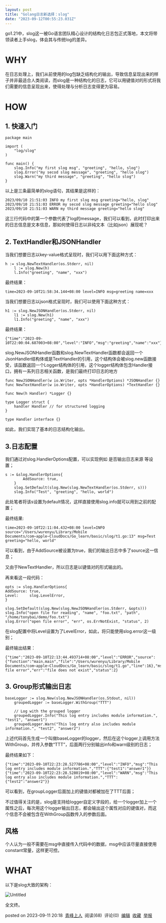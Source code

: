 ```yaml
---
layout: post
title: "Golang日志新选择：slog"
date: "2023-09-12T00:55:23.031Z"
---
```

go1.21中，slog这一被Go语言团队精心设计的结构化日志包正式落地，本文将带领读者上手slog，体会其与传统log的差异。

WHY
===

在日志处理上，我们从前使用的log包缺乏结构化的输出，导致信息呈现出来的样子并非最适合人类阅读，而slog是一种结构化的日志，它可以用键值对的形式将我们需要的信息呈现出来，使得处理与分析日志变得更为容易。

HOW
===

1\. 快速入门
--------

    package main
    
    import (
    	"log/slog"
    )
    
    func main() {
    	slog.Info("my first slog msg", "greeting", "hello, slog")
    	slog.Error("my secod slog message", "greeting", "hello slog")
    	slog.Warn("my third message", "greeting", "hello slog")
    }
    

以上是三条最简单的slog语句，其结果是这样的：

    2023/09/10 21:51:03 INFO my first slog msg greeting="hello, slog"
    2023/09/10 21:51:03 ERROR my secod slog message greeting="hello slog"
    2023/09/10 21:51:03 WARN my third message greeting="hello slog"
    

这三行代码中的第一个参数代表了log的message，我们可以看到，此时打印出来的日志信息是文本信息，那如何使得日志以非纯文本（比如json）展现呢？

2\. **TextHandler和JSONHandler**
-------------------------------

当我们想要日志以key-value格式呈现时，我们可以用下面这种方式：

    h := slog.NewTextHandler(os.Stderr, nil)
    	l := slog.New(h)
    	l.Info("greeting", "name", "xxx")
    

最终结果：

    time=2023-09-10T21:58:34.144+08:00 level=INFO msg=greeting name=xxx
    

当我们想要日志以json格式呈现时，我们可以使用下面这种方式：

    h1 := slog.NewJSONHandler(os.Stderr, nil)
    	l1 := slog.New(h1)
    	l1.Info("greeting", "name", "xxx")
    

最终结果：

    {"time":"2023-09-10T22:00:04.687003+08:00","level":"INFO","msg":"greeting","name":"xxx"}
    

slog.NewJSONHandler函数和slog.NewTextHandler函数都会返回一个JsonHandler结构体或是TextHandler的引用，这个结构体会被slog.new函数接受，该函数返回一个Logger结构体的引用，这个logger结构体包含Handler接口，拥有一系列日志相关函数，是我们最终打印日志的地方

    func NewJSONHandler(w io.Writer, opts *HandlerOptions) *JSONHandler {}
    func NewTextHandler(w io.Writer, opts *HandlerOptions) *TextHandler {}
    
    func New(h Handler) *Logger {}
    
    type Logger struct {
    	handler Handler // for structured logging
    }
    
    type Handler interface {}
    
    

如此，我们实现了基本的日志结构化输出。

3.日志配置
------

我们通过对slog.HandlerOptions配置，可以实现例如 是否输出日志来源 等设置；

    s := &slog.HandlerOptions{
    		AddSource: true,
    	}
    	slog.SetDefault(slog.New(slog.NewTextHandler(os.Stderr, s)))
    	slog.Info("Test", "greeting", "hello, world")
    

此处笔者将该s设置为default情况，这样直接使用slog.info就可以用到之前的配置；

最终结果:

    time=2023-09-10T22:11:04.432+08:00 level=INFO source="/Users/wurenyu/Library/Mobile Documents/com~apple~CloudDocs/Go_learn/basic/slog/t1.go:13" msg=Test greeting="hello, world"
    

可以看到，由于AddSource被设置为true，我们的输出日志中多了source这一信息；

又由于NewTextHandler，所以日志是以键值对的形式输出的。

再来看这一段代码：

    opts := slog.HandlerOptions{
    AddSource: true,
    Level:     slog.LevelError,
    }
    
    slog.SetDefault(slog.New(slog.NewJSONHandler(os.Stderr, &opts)))
    slog.Info("open file for reading", "name", "foo.txt", "path", "/home/tonybai/demo/foo.txt")
    slog.Error("open file error", "err", os.ErrNotExist, "status", 2)
    

在slog配置中将Level设置为了LevelError，如此，将只能使用slog.error这一级别；

最终输出结果：

    {"time":"2023-09-10T22:13:44.493714+08:00","level":"ERROR","source":{"function":"main.main","file":"/Users/wurenyu/Library/Mobile Documents/com~apple~CloudDocs/Go_learn/basic/slog/t1.go","line":16},"msg":"open file error","err":"file does not exist","status":2}
    

3\. Group形式输出日志
---------------

    baseLogger := slog.New(slog.NewJSONHandler(os.Stdout, nil))
    	groupedLogger := baseLogger.WithGroup("TTT")
    
    	// Log with the grouped logger
    	groupedLogger.Info("This log entry includes module information.", "test1", "answer1")
    	groupedLogger.Warn("This log entry also includes module information.", "test2", "answer2")
    

上述代码首先生成一个叫做baseLogger的logger，然后在这个logger上调用方法WithGroup，并传入参数“TTT”，后面两行分别输出info和warn级别的日志；

最终结果如下：

    {"time":"2023-09-10T22:23:28.527786+08:00","level":"INFO","msg":"This log entry includes module information.","TTT":{"test1":"answer1"}}
    {"time":"2023-09-10T22:23:28.528019+08:00","level":"WARN","msg":"This log entry also includes module information.","TTT":{"test2":"answer2"}}
    

可以看到，在groupLogger后面加上的键值对都被加在了TTT后面；

不过值得关注的是，slog是支持给logger自定义字段的，给一个logger加上一个属性之后，每次用这个logger输出日志，都会输出这个属性对应的键值对，而这个信息不会被包含在WithGroup函数传入的参数后面。

风格
--

个人认为一般不需要在msg中直接传入代码中的数据，msg中应该尽量直接使用constant常量，这样更可控。

WHAT
====

以下是slog大致的架构：

![Untitled](https://s2.loli.net/2023/09/11/mheDYM5N6qHdtju.png)

全文终。

posted on 2023-09-11 20:18  [青峰上人](https://www.cnblogs.com/wryyyyyyy/)  阅读(68)  评论(0)  [编辑](https://i.cnblogs.com/EditPosts.aspx?postid=17694417)  [收藏](javascript:void(0))  [举报](javascript:void(0))